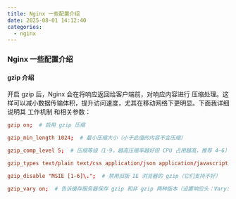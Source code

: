 ```yaml
---
title: Nginx 一些配置介绍
date: 2025-08-01 14:12:40
categories:
  - nginx
---
```


### Nginx 一些配置介绍

#### gzip 介绍

开启 gzip 后，Nginx 会在将响应返回给客户端前，对响应内容进行 压缩处理。这样可以减小数据传输体积，提升访问速度，尤其在移动网络下更明显。下面我详细说明其 工作机制 和相关参数：

```conf
gzip on;  # 启用 gzip 压缩

gzip_min_length 1024;  # 最小压缩大小（小于此值的内容不会压缩）

gzip_comp_level 5;  # 压缩等级（1-9，越高压缩率越好但 CPU 占用越高，推荐 4~6）

gzip_types text/plain text/css application/json application/javascript text/xml application/xml application/xml+rss text/javascript;  # 指定哪些类型的响应启用 gzip

gzip_disable "MSIE [1-6]\.";  # 禁用旧版 IE 浏览器的 gzip（它们支持不好）

gzip_vary on;  # 告诉缓存服务器保存 gzip 和非 gzip 两种版本（设置响应头：Vary: Accept-Encoding）
```
